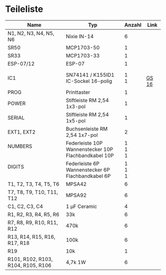 # Teileliste

Name | Typ | Anzahl | Link
-----|------|--------| -----
N1, N2, N3, N4, N5, N6 | Nixie IN-14 | 6 | 
SR50 | MCP1703-50 | 1 | 
SR33 | MCP1703-33 | 1 | 
ESP-07/12 | ESP-07 | 1 | 
IC1<br/>  | SN74141 / K155ID1<br/>IC-Sockel 16-polig | 1<br/>1 | <br/>[GS 16](https://www.reichelt.de/ic-sockel-16-polig-doppelter-federkontakt-gs-16-p8208.html)
PROG | Printtaster | 1 | 
POWER | Stiftleiste RM 2,54 1x3-pol | 1 | 
SERIAL | Stiftleiste RM 2,54 1x5-pol | 1 | 
EXT1, EXT2 | Buchsenleiste RM 2,54 1x7-pol | 2 | 
NUMBERS<br/> <br/>  | Federleiste 10P<br/>Wannenstecker 10P<br/>Flachbandkabel 10P | 1<br/>1<br/>1 | 
DIGITS<br/> <br/>  | Federleiste 6P<br/>Wannenstecker 6P<br/>Flachbandkabel 6P | 1<br/>1<br/>1 | 
T1, T2, T3, T4, T5, T6 | MPSA42 | 6 | 
T7, T8, T9, T10, T11, T12 | MPSA92 | 6 | 
C1, C2, C3, C4 | 1 µF Ceramic | 4 | 
R1, R2, R3, R4, R5, R6 | 33k | 6 | 
R7, R8, R9, R10, R11, R12 | 470k | 6 | 
R13, R14, R15, R16, R17, R18 | 100k | 6 | 
R19 | 10k | 1 | 
R101, R102, R103, R104, R105, R106 | 4,7k 1W | 6 | 
